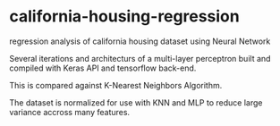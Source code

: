 # california-housing-regression
regression analysis of california housing dataset using Neural Network

Several iterations and architecturs of a multi-layer perceptron built and compiled with Keras API and tensorflow back-end.

This is compared against K-Nearest Neighbors Algorithm.

The dataset is normalized for use with KNN and MLP to reduce large variance accross many features.
